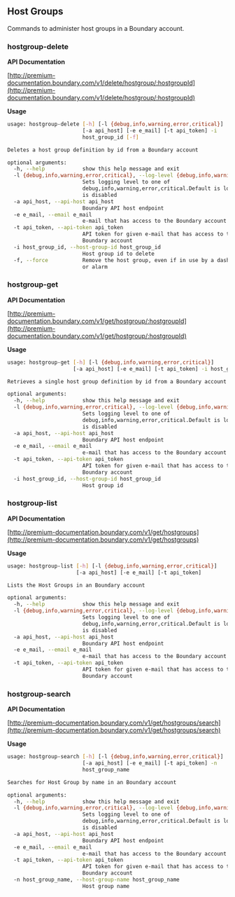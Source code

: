 ## Host Groups
Commands to administer host groups in a Boundary account.

### hostgroup-delete

**API Documentation**

[http://premium-documentation.boundary.com/v1/delete/hostgroup/:hostgroupId](http://premium-documentation.boundary.com/v1/delete/hostgroup/:hostgroupId)

**Usage**

```bash
usage: hostgroup-delete [-h] [-l {debug,info,warning,error,critical}]
                        [-a api_host] [-e e_mail] [-t api_token] -i
                        host_group_id [-f]

Deletes a host group definition by id from a Boundary account

optional arguments:
  -h, --help            show this help message and exit
  -l {debug,info,warning,error,critical}, --log-level {debug,info,warning,error,critical}
                        Sets logging level to one of
                        debug,info,warning,error,critical.Default is logging
                        is disabled
  -a api_host, --api-host api_host
                        Boundary API host endpoint
  -e e_mail, --email e_mail
                        e-mail that has access to the Boundary account
  -t api_token, --api-token api_token
                        API token for given e-mail that has access to the
                        Boundary account
  -i host_group_id, --host-group-id host_group_id
                        Host group id to delete
  -f, --force           Remove the host group, even if in use by a dashboard
                        or alarm
```

### hostgroup-get

**API Documentation**

[http://premium-documentation.boundary.com/v1/get/hostgroup/:hostgroupId](http://premium-documentation.boundary.com/v1/get/hostgroup/:hostgroupId)

**Usage**

```bash
usage: hostgroup-get [-h] [-l {debug,info,warning,error,critical}]
                     [-a api_host] [-e e_mail] [-t api_token] -i host_group_id

Retrieves a single host group definition by id from a Boundary account

optional arguments:
  -h, --help            show this help message and exit
  -l {debug,info,warning,error,critical}, --log-level {debug,info,warning,error,critical}
                        Sets logging level to one of
                        debug,info,warning,error,critical.Default is logging
                        is disabled
  -a api_host, --api-host api_host
                        Boundary API host endpoint
  -e e_mail, --email e_mail
                        e-mail that has access to the Boundary account
  -t api_token, --api-token api_token
                        API token for given e-mail that has access to the
                        Boundary account
  -i host_group_id, --host-group-id host_group_id
                        Host group id
```

### hostgroup-list

**API Documentation**

[http://premium-documentation.boundary.com/v1/get/hostgroups](http://premium-documentation.boundary.com/v1/get/hostgroups)

**Usage**

```bash
usage: hostgroup-list [-h] [-l {debug,info,warning,error,critical}]
                      [-a api_host] [-e e_mail] [-t api_token]

Lists the Host Groups in an Boundary account

optional arguments:
  -h, --help            show this help message and exit
  -l {debug,info,warning,error,critical}, --log-level {debug,info,warning,error,critical}
                        Sets logging level to one of
                        debug,info,warning,error,critical.Default is logging
                        is disabled
  -a api_host, --api-host api_host
                        Boundary API host endpoint
  -e e_mail, --email e_mail
                        e-mail that has access to the Boundary account
  -t api_token, --api-token api_token
                        API token for given e-mail that has access to the
                        Boundary account
```

### hostgroup-search

**API Documentation**

[http://premium-documentation.boundary.com/v1/get/hostgroups/search](http://premium-documentation.boundary.com/v1/get/hostgroups/search)

**Usage**

```bash
usage: hostgroup-search [-h] [-l {debug,info,warning,error,critical}]
                        [-a api_host] [-e e_mail] [-t api_token] -n
                        host_group_name

Searches for Host Group by name in an Boundary account

optional arguments:
  -h, --help            show this help message and exit
  -l {debug,info,warning,error,critical}, --log-level {debug,info,warning,error,critical}
                        Sets logging level to one of
                        debug,info,warning,error,critical.Default is logging
                        is disabled
  -a api_host, --api-host api_host
                        Boundary API host endpoint
  -e e_mail, --email e_mail
                        e-mail that has access to the Boundary account
  -t api_token, --api-token api_token
                        API token for given e-mail that has access to the
                        Boundary account
  -n host_group_name, --host-group-name host_group_name
                        Host group name
```
